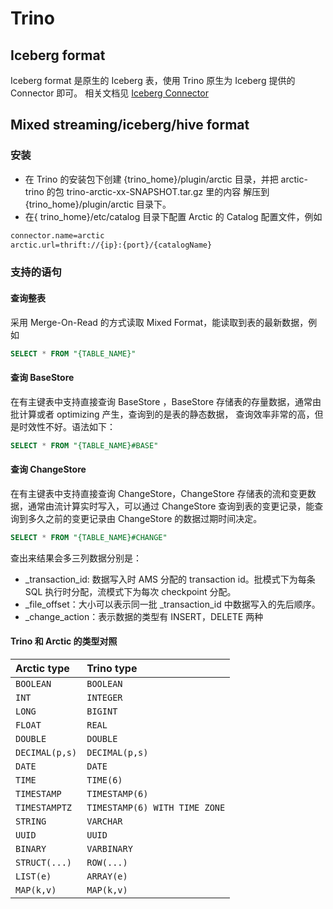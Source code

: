 # Trino

## Iceberg format
Iceberg format 是原生的 Iceberg 表，使用 Trino 原生为 Iceberg 提供的 Connector 即可。 相关文档见 [Iceberg Connector](https://trino.io/docs/current/connector/iceberg.html#)

## Mixed streaming/iceberg/hive format
### 安装

- 在 Trino 的安装包下创建 {trino_home}/plugin/arctic 目录，并把 arctic-trino 的包 trino-arctic-xx-SNAPSHOT.tar.gz 里的内容
  解压到 {trino_home}/plugin/arctic 目录下。
- 在{ trino_home}/etc/catalog 目录下配置 Arctic 的 Catalog 配置文件，例如

```tex
connector.name=arctic
arctic.url=thrift://{ip}:{port}/{catalogName}
```

### 支持的语句

#### 查询整表

采用 Merge-On-Read 的方式读取 Mixed Format，能读取到表的最新数据，例如

```sql
SELECT * FROM "{TABLE_NAME}"
```



#### 查询 BaseStore

在有主键表中支持直接查询 BaseStore ，BaseStore 存储表的存量数据，通常由批计算或者 optimizing 产生，查询到的是表的静态数据，
查询效率非常的高，但是时效性不好。语法如下：

```sql
SELECT * FROM "{TABLE_NAME}#BASE"
```



#### 查询 ChangeStore

在有主键表中支持直接查询 ChangeStore，ChangeStore 存储表的流和变更数据，通常由流计算实时写入，可以通过 ChangeStore 查询到表的变更记录，能查询到多久之前的变更记录由 ChangeStore 的数据过期时间决定。

```sql
SELECT * FROM "{TABLE_NAME}#CHANGE"
```

查出来结果会多三列数据分别是：

- _transaction_id: 数据写入时 AMS 分配的 transaction id。批模式下为每条 SQL 执行时分配，流模式下为每次 checkpoint 分配。
- _file_offset：大小可以表示同一批 _transaction_id 中数据写入的先后顺序。
- _change_action：表示数据的类型有 INSERT，DELETE 两种

#### Trino 和 Arctic 的类型对照

| Arctic type   | Trino type                    |
| :------------- | :---------------------------- |
| `BOOLEAN`      | `BOOLEAN`                     |
| `INT`          | `INTEGER`                     |
| `LONG`         | `BIGINT`                      |
| `FLOAT`        | `REAL`                        |
| `DOUBLE`       | `DOUBLE`                      |
| `DECIMAL(p,s)` | `DECIMAL(p,s)`                |
| `DATE`         | `DATE`                        |
| `TIME`         | `TIME(6)`                     |
| `TIMESTAMP`    | `TIMESTAMP(6)`                |
| `TIMESTAMPTZ`  | `TIMESTAMP(6) WITH TIME ZONE` |
| `STRING`       | `VARCHAR`                     |
| `UUID`         | `UUID`                        |
| `BINARY`       | `VARBINARY`                   |
| `STRUCT(...)`  | `ROW(...)`                    |
| `LIST(e)`      | `ARRAY(e)`                    |
| `MAP(k,v)`     | `MAP(k,v)`                    |


